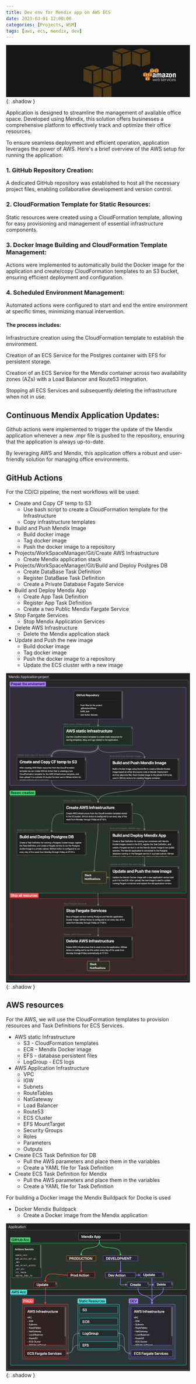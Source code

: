```yaml
---
title: Dev env for Mendix app on AWS ECS
date: 2023-03-01 12:00:00
categories: [Projects, WSM]
tags: [aws, ecs, mendix, dev]
---
```

<script defer data-domain="senad-d.github.io" src="https://plus.seki.ink/js/script.js"></script>
![](https://github.com/senad-d/senad-d.github.io/blob/main/_media/images/backgroun.png?raw=true){: .shadow }

Application is designed to streamline the management of available office space. Developed using Mendix, this solution offers businesses a comprehensive platform to effectively track and optimize their office resources.

To ensure seamless deployment and efficient operation, application leverages the power of AWS. Here's a brief overview of the AWS setup for running the application:

### 1. GitHub Repository Creation:

A dedicated GitHub repository was established to host all the necessary project files, enabling collaborative development and version control.

### 2. CloudFormation Template for Static Resources:

Static resources were created using a CloudFormation template, allowing for easy provisioning and management of essential infrastructure components.

### 3. Docker Image Building and CloudFormation Template Management:

Actions were implemented to automatically build the Docker image for the application and create/copy CloudFormation templates to an S3 bucket, ensuring efficient deployment and configuration.

### 4. Scheduled Environment Management:

Automated actions were configured to start and end the entire environment at specific times, minimizing manual intervention.

#### The process includes:

Infrastructure creation using the CloudFormation template to establish the environment.

Creation of an ECS Service for the Postgres container with EFS for persistent storage.

Creation of an ECS Service for the Mendix container across two availability zones (AZs) with a Load Balancer and Route53 integration.

Stopping all ECS Services and subsequently deleting the infrastructure when not in use.

## Continuous Mendix Application Updates:

Github actions were implemented to trigger the update of the Mendix application whenever a new .mpr file is pushed to the repository, ensuring that the application is always up-to-date.

By leveraging AWS and Mendix, this application offers a robust and user-friendly solution for managing office environments.

## GitHub Actions

For the CD/CI pipeline, the next workflows will be used:
- Create and Copy CF temp to S3
	- Use bash script to create a CloudFormation template for the Infrastructure
	- Copy infrastructure templates
- Build and Push Mendix Image
	- Build docker image
	- Tag docker image
	- Push the docker image to a repository
- Projects/WorkSpaceManager/Git/Create AWS Infrastructure
	- Create Mendix application stack
- Projects/WorkSpaceManager/Git/Build and Deploy Postgres DB
	- Create DataBase Task Definition
	- Register DataBase Task Definition
	- Create a Private Database Fagate Service
- Build and Deploy Mendix App
	- Create App Task Definition
	- Register App Task Definition
	- Create a two Public Mendix Fargate Service
- Stop Fargate Services
	- Stop Mendix Application Services
- Delete AWS Infrastructure
	- Delete the Mendix application stack
- Update and Push the new image
	- Build docker image
	- Tag docker image
	- Push the docker image to a repository
	- Update the ECS cluster with a new image

![](https://github.com/senad-d/senad-d.github.io/blob/main/_media/images/wsm-pipeline.png?raw=true){: .shadow }

## AWS resources

For the AWS, we will use the CloudFormation templates to provision resources and Task Definitions for ECS Services.
- AWS static Infrastructure
	- S3 - CloudFormation templates
	- ECR - Mendix Docker image
	- EFS - database persistent files
	- LogGroup - ECS logs
- AWS Application Infrastructure
	- VPC
	- IGW
	- Subnets
	- RouteTables
	- NatGateway
	- Load Balancer
	- Route53
	- ECS Cluster
	- EFS MountTarget
	- Security Groups
	- Roles
	- Parameters
	- Outputs
- Create ECS Task Definition for DB
	- Pull the AWS parameters and place them in the variables
	- Create a YAML file for Task Definition
- Create ECS Task Definition for Mendix
	- Pull the AWS parameters and place them in the variables
	- Create a YAML file for Task Definition

For building a Docker image the  Mendix Buildpack for Docke is used
- Docker Mendix Buildpack
	- Create a Docker image from the Mendix application

![](https://github.com/senad-d/senad-d.github.io/blob/main/_media/images/wsm-env.png?raw=true){: .shadow }